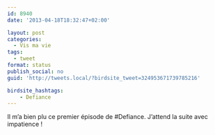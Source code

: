 ```yaml
---
id: 8940
date: '2013-04-18T18:32:47+02:00'

layout: post
categories:
  - Vis ma vie
tags:
  - tweet
format: status
publish_social: no
guid: 'http://tweets.local/?birdsite_tweet=324953671739785216'

birdsite_hashtags:
    - Defiance
---
```


Il m’a bien plu ce premier épisode de #Defiance. J’attend la suite avec impatience !